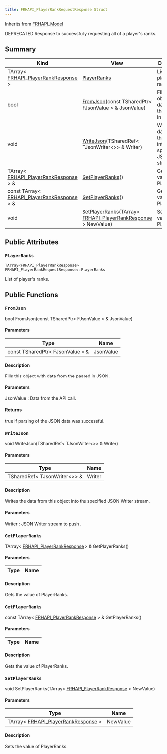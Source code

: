 ```yaml
---
title: FRHAPI_PlayerRankRequestResponse Struct
---
```

Inherits from [FRHAPI_Model](/unreal-plugins/all/structfrhapi__model/#structFRHAPI__Model)

DEPRECATED Response to successfully requesting all of a player&#39;s ranks.

## Summary
| Kind | View | Description |
|------|------|-------------|
|TArray< [FRHAPI_PlayerRankResponse](/unreal-plugins/all/structfrhapi__playerrankresponse/#structFRHAPI__PlayerRankResponse) >|[PlayerRanks](/unreal-plugins/all/structfrhapi__playerrankrequestresponse/#structFRHAPI__PlayerRankRequestResponse_1ac818b287026b56e3dd2346a1cdf1bb6d)|List of player's ranks.|
|bool|[FromJson](/unreal-plugins/all/structfrhapi__playerrankrequestresponse/#structFRHAPI__PlayerRankRequestResponse_1ab201b6de11c6c8d4274b4c0d2f6514e8)(const TSharedPtr< FJsonValue > & JsonValue)|Fills this object with data from the passed in JSON.|
|void|[WriteJson](/unreal-plugins/all/structfrhapi__playerrankrequestresponse/#structFRHAPI__PlayerRankRequestResponse_1a39c12de11a6042ed0bac431b60dfe1d2)(TSharedRef< TJsonWriter<>> & Writer)|Writes the data from this object into the specified JSON Writer stream.|
|TArray< [FRHAPI_PlayerRankResponse](/unreal-plugins/all/structfrhapi__playerrankresponse/#structFRHAPI__PlayerRankResponse) > &|[GetPlayerRanks](/unreal-plugins/all/structfrhapi__playerrankrequestresponse/#structFRHAPI__PlayerRankRequestResponse_1a187a105bbbfac3f43e9c3197eecb0c17)()|Gets the value of PlayerRanks.|
|const TArray< [FRHAPI_PlayerRankResponse](/unreal-plugins/all/structfrhapi__playerrankresponse/#structFRHAPI__PlayerRankResponse) > &|[GetPlayerRanks](/unreal-plugins/all/structfrhapi__playerrankrequestresponse/#structFRHAPI__PlayerRankRequestResponse_1a3fb706b2dea3a1c89b950a12f302c931)()|Gets the value of PlayerRanks.|
|void|[SetPlayerRanks](/unreal-plugins/all/structfrhapi__playerrankrequestresponse/#structFRHAPI__PlayerRankRequestResponse_1a77a941882973e2e64e17a12ee00389d6)(TArray< [FRHAPI_PlayerRankResponse](/unreal-plugins/all/structfrhapi__playerrankresponse/#structFRHAPI__PlayerRankResponse) > NewValue)|Sets the value of PlayerRanks.|
## Public Attributes



### `PlayerRanks` <a id="structFRHAPI__PlayerRankRequestResponse_1ac818b287026b56e3dd2346a1cdf1bb6d"></a>

`TArray<FRHAPI_PlayerRankResponse> FRHAPI_PlayerRankRequestResponse::PlayerRanks`

List of player's ranks.





## Public Functions



### `FromJson` <a id="structFRHAPI__PlayerRankRequestResponse_1ab201b6de11c6c8d4274b4c0d2f6514e8"></a>

bool FromJson(const TSharedPtr< FJsonValue > & JsonValue)

#### Parameters

| Type | Name |
|------|------|
|const TSharedPtr< FJsonValue > &|JsonValue|

#### Description

Fills this object with data from the passed in JSON.


#### Parameters

JsonValue
: Data from the API call.

#### Returns
true if parsing of the JSON data was successful. 



### `WriteJson` <a id="structFRHAPI__PlayerRankRequestResponse_1a39c12de11a6042ed0bac431b60dfe1d2"></a>

void WriteJson(TSharedRef< TJsonWriter<>> & Writer)

#### Parameters

| Type | Name |
|------|------|
|TSharedRef< TJsonWriter<>> &|Writer|

#### Description

Writes the data from this object into the specified JSON Writer stream.


#### Parameters

Writer
: JSON Writer stream to push . 



### `GetPlayerRanks` <a id="structFRHAPI__PlayerRankRequestResponse_1a187a105bbbfac3f43e9c3197eecb0c17"></a>

TArray< [FRHAPI_PlayerRankResponse](/unreal-plugins/all/structfrhapi__playerrankresponse/#structFRHAPI__PlayerRankResponse) > & GetPlayerRanks()

#### Parameters

| Type | Name |
|------|------|

#### Description

Gets the value of PlayerRanks.




### `GetPlayerRanks` <a id="structFRHAPI__PlayerRankRequestResponse_1a3fb706b2dea3a1c89b950a12f302c931"></a>

const TArray< [FRHAPI_PlayerRankResponse](/unreal-plugins/all/structfrhapi__playerrankresponse/#structFRHAPI__PlayerRankResponse) > & GetPlayerRanks()

#### Parameters

| Type | Name |
|------|------|

#### Description

Gets the value of PlayerRanks.




### `SetPlayerRanks` <a id="structFRHAPI__PlayerRankRequestResponse_1a77a941882973e2e64e17a12ee00389d6"></a>

void SetPlayerRanks(TArray< [FRHAPI_PlayerRankResponse](/unreal-plugins/all/structfrhapi__playerrankresponse/#structFRHAPI__PlayerRankResponse) > NewValue)

#### Parameters

| Type | Name |
|------|------|
|TArray< [FRHAPI_PlayerRankResponse](/unreal-plugins/all/structfrhapi__playerrankresponse/#structFRHAPI__PlayerRankResponse) >|NewValue|

#### Description

Sets the value of PlayerRanks.





